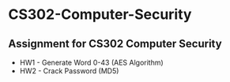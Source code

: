 # CS302-Computer-Security
Assignment for CS302 Computer Security 
----------------------------------------------
  * HW1 - Generate Word 0-43 (AES Algorithm) 
  * HW2 - Crack Password (MD5)
